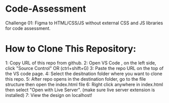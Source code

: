 # Code-Assessment
Challenge 01:  Figma to HTML/CSS/JS  without external CSS and JS libraries for code assessment.

# How to Clone This Repository:
1: Copy URL of this repo from github.
2: Open VS Code , on the left side, click "Source Control" OR (ctrl+shift+G)
3: Paste the repo URL on the top of the VS code page.
4: Select the desitnation folder where you want to clone this repo.
5: After repo opens in the destination folder, go to the file structure then open the index.html file
6: Right click anywhere in index.html then select "Open with Live Server". (make sure live server extension is installed)
7: View the design on localhost!
